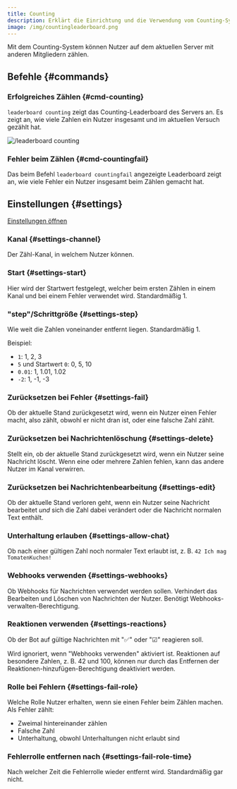 ```yaml
---
title: Counting
description: Erklärt die Einrichtung und die Verwendung vom Counting-System.
image: /img/countingleaderboard.png
---
```


Mit dem Counting-System können Nutzer auf dem aktuellen Server mit anderen Mitgliedern zählen.

## Befehle {#commands}

### Erfolgreiches Zählen {#cmd-counting}

`leaderboard counting` zeigt das Counting-Leaderboard des Servers an. Es zeigt an, wie viele Zahlen ein Nutzer insgesamt und im aktuellen Versuch gezählt hat.

![/leaderboard counting](/img/countingleaderboard.png)

### Fehler beim Zählen {#cmd-countingfail}

Das beim Befehl `leaderboard countingfail` angezeigte Leaderboard zeigt an, wie viele Fehler ein Nutzer insgesamt beim Zählen gemacht hat.

## Einstellungen {#settings}

[Einstellungen öffnen](https://tomatenkuchen.com/dashboard/settings#counting)

### Kanal {#settings-channel}

Der Zähl-Kanal, in welchem Nutzer können.

### Start {#settings-start}

Hier wird der Startwert festgelegt, welcher beim ersten Zählen in einem Kanal und bei einem Fehler verwendet wird. Standardmäßig 1.

### "step"/Schrittgröße {#settings-step}

Wie weit die Zahlen voneinander entfernt liegen. Standardmäßig 1.

Beispiel:
- `1`: 1, 2, 3
- `5` und Startwert `0`: 0, 5, 10
- `0.01`: 1, 1.01, 1.02
- `-2`: 1, -1, -3

### Zurücksetzen bei Fehler {#settings-fail}

Ob der aktuelle Stand zurückgesetzt wird, wenn ein Nutzer einen Fehler macht, also zählt, obwohl er nicht dran ist, oder eine falsche Zahl zählt.

### Zurücksetzen bei Nachrichtenlöschung {#settings-delete}

Stellt ein, ob der aktuelle Stand zurückgesetzt wird, wenn ein Nutzer seine Nachricht löscht. Wenn eine oder mehrere Zahlen fehlen, kann das andere Nutzer im Kanal verwirren.

### Zurücksetzen bei Nachrichtenbearbeitung {#settings-edit}

Ob der aktuelle Stand verloren geht, wenn ein Nutzer seine Nachricht bearbeitet *und* sich die Zahl dabei verändert oder die Nachricht normalen Text enthält.

### Unterhaltung erlauben {#settings-allow-chat}

Ob nach einer gültigen Zahl noch normaler Text erlaubt ist, z. B. `42 Ich mag TomatenKuchen!`

### Webhooks verwenden {#settings-webhooks}

Ob Webhooks für Nachrichten verwendet werden sollen. Verhindert das Bearbeiten und Löschen von Nachrichten der Nutzer. Benötigt Webhooks-verwalten-Berechtigung.

### Reaktionen verwenden {#settings-reactions}

Ob der Bot auf gültige Nachrichten mit "✅" oder "☑" reagieren soll.

Wird ignoriert, wenn "Webhooks verwenden" aktiviert ist.
Reaktionen auf besondere Zahlen, z. B. 42 und 100, können nur durch das Entfernen der Reaktionen-hinzufügen-Berechtigung deaktiviert werden.

### Rolle bei Fehlern {#settings-fail-role}

Welche Rolle Nutzer erhalten, wenn sie einen Fehler beim Zählen machen. Als Fehler zählt:
- Zweimal hintereinander zählen
- Falsche Zahl
- Unterhaltung, obwohl Unterhaltungen nicht erlaubt sind

### Fehlerrolle entfernen nach {#settings-fail-role-time}

Nach welcher Zeit die Fehlerrolle wieder entfernt wird. Standardmäßig gar nicht.
